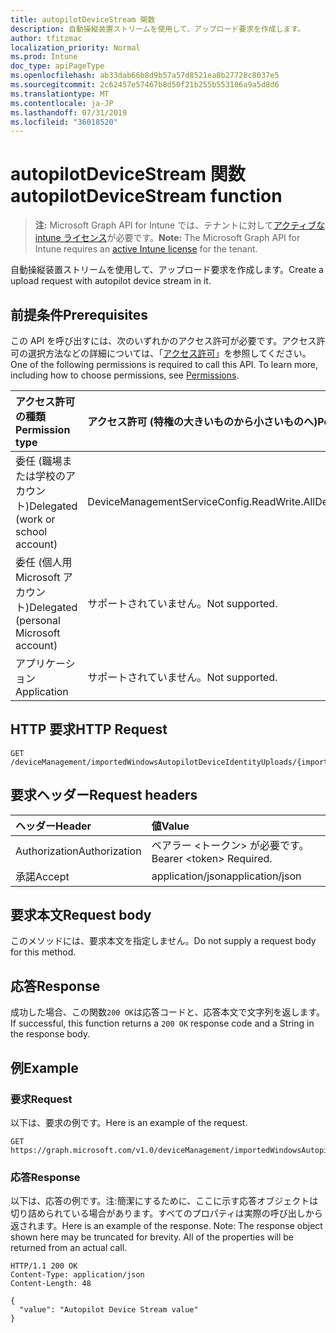 ```yaml
---
title: autopilotDeviceStream 関数
description: 自動操縦装置ストリームを使用して、アップロード要求を作成します。
author: tfitzmac
localization_priority: Normal
ms.prod: Intune
doc_type: apiPageType
ms.openlocfilehash: ab33dab66b8d9b57a57d8521ea8b27728c8037e5
ms.sourcegitcommit: 2c62457e57467b8d50f21b255b553106a9a5d8d6
ms.translationtype: MT
ms.contentlocale: ja-JP
ms.lasthandoff: 07/31/2019
ms.locfileid: "36018520"
---
```

# <a name="autopilotdevicestream-function"></a><span data-ttu-id="70607-103">autopilotDeviceStream 関数</span><span class="sxs-lookup"><span data-stu-id="70607-103">autopilotDeviceStream function</span></span>

> <span data-ttu-id="70607-104">**注:** Microsoft Graph API for Intune では、テナントに対して[アクティブな intune ライセンス](https://go.microsoft.com/fwlink/?linkid=839381)が必要です。</span><span class="sxs-lookup"><span data-stu-id="70607-104">**Note:** The Microsoft Graph API for Intune requires an [active Intune license](https://go.microsoft.com/fwlink/?linkid=839381) for the tenant.</span></span>

<span data-ttu-id="70607-105">自動操縦装置ストリームを使用して、アップロード要求を作成します。</span><span class="sxs-lookup"><span data-stu-id="70607-105">Create a upload request with autopilot device stream in it.</span></span>

## <a name="prerequisites"></a><span data-ttu-id="70607-106">前提条件</span><span class="sxs-lookup"><span data-stu-id="70607-106">Prerequisites</span></span>
<span data-ttu-id="70607-p101">この API を呼び出すには、次のいずれかのアクセス許可が必要です。アクセス許可の選択方法などの詳細については、「[アクセス許可](/graph/permissions-reference)」を参照してください。</span><span class="sxs-lookup"><span data-stu-id="70607-p101">One of the following permissions is required to call this API. To learn more, including how to choose permissions, see [Permissions](/graph/permissions-reference).</span></span>

|<span data-ttu-id="70607-109">アクセス許可の種類</span><span class="sxs-lookup"><span data-stu-id="70607-109">Permission type</span></span>|<span data-ttu-id="70607-110">アクセス許可 (特権の大きいものから小さいものへ)</span><span class="sxs-lookup"><span data-stu-id="70607-110">Permissions (from most to least privileged)</span></span>|
|:---|:---|
|<span data-ttu-id="70607-111">委任 (職場または学校のアカウント)</span><span class="sxs-lookup"><span data-stu-id="70607-111">Delegated (work or school account)</span></span>|<span data-ttu-id="70607-112">DeviceManagementServiceConfig.ReadWrite.All</span><span class="sxs-lookup"><span data-stu-id="70607-112">DeviceManagementServiceConfig.ReadWrite.All</span></span>|
|<span data-ttu-id="70607-113">委任 (個人用 Microsoft アカウント)</span><span class="sxs-lookup"><span data-stu-id="70607-113">Delegated (personal Microsoft account)</span></span>|<span data-ttu-id="70607-114">サポートされていません。</span><span class="sxs-lookup"><span data-stu-id="70607-114">Not supported.</span></span>|
|<span data-ttu-id="70607-115">アプリケーション</span><span class="sxs-lookup"><span data-stu-id="70607-115">Application</span></span>|<span data-ttu-id="70607-116">サポートされていません。</span><span class="sxs-lookup"><span data-stu-id="70607-116">Not supported.</span></span>|

## <a name="http-request"></a><span data-ttu-id="70607-117">HTTP 要求</span><span class="sxs-lookup"><span data-stu-id="70607-117">HTTP Request</span></span>
<!-- {
  "blockType": "ignored"
}
-->
``` http
GET /deviceManagement/importedWindowsAutopilotDeviceIdentityUploads/{importedWindowsAutopilotDeviceIdentityUploadId}/autopilotDeviceStream
```

## <a name="request-headers"></a><span data-ttu-id="70607-118">要求ヘッダー</span><span class="sxs-lookup"><span data-stu-id="70607-118">Request headers</span></span>
|<span data-ttu-id="70607-119">ヘッダー</span><span class="sxs-lookup"><span data-stu-id="70607-119">Header</span></span>|<span data-ttu-id="70607-120">値</span><span class="sxs-lookup"><span data-stu-id="70607-120">Value</span></span>|
|:---|:---|
|<span data-ttu-id="70607-121">Authorization</span><span class="sxs-lookup"><span data-stu-id="70607-121">Authorization</span></span>|<span data-ttu-id="70607-122">ベアラー &lt;トークン&gt; が必要です。</span><span class="sxs-lookup"><span data-stu-id="70607-122">Bearer &lt;token&gt; Required.</span></span>|
|<span data-ttu-id="70607-123">承諾</span><span class="sxs-lookup"><span data-stu-id="70607-123">Accept</span></span>|<span data-ttu-id="70607-124">application/json</span><span class="sxs-lookup"><span data-stu-id="70607-124">application/json</span></span>|

## <a name="request-body"></a><span data-ttu-id="70607-125">要求本文</span><span class="sxs-lookup"><span data-stu-id="70607-125">Request body</span></span>
<span data-ttu-id="70607-126">このメソッドには、要求本文を指定しません。</span><span class="sxs-lookup"><span data-stu-id="70607-126">Do not supply a request body for this method.</span></span>

## <a name="response"></a><span data-ttu-id="70607-127">応答</span><span class="sxs-lookup"><span data-stu-id="70607-127">Response</span></span>
<span data-ttu-id="70607-128">成功した場合、この関数`200 OK`は応答コードと、応答本文で文字列を返します。</span><span class="sxs-lookup"><span data-stu-id="70607-128">If successful, this function returns a `200 OK` response code and a String in the response body.</span></span>

## <a name="example"></a><span data-ttu-id="70607-129">例</span><span class="sxs-lookup"><span data-stu-id="70607-129">Example</span></span>

### <a name="request"></a><span data-ttu-id="70607-130">要求</span><span class="sxs-lookup"><span data-stu-id="70607-130">Request</span></span>
<span data-ttu-id="70607-131">以下は、要求の例です。</span><span class="sxs-lookup"><span data-stu-id="70607-131">Here is an example of the request.</span></span>
``` http
GET https://graph.microsoft.com/v1.0/deviceManagement/importedWindowsAutopilotDeviceIdentityUploads/{importedWindowsAutopilotDeviceIdentityUploadId}/autopilotDeviceStream
```

### <a name="response"></a><span data-ttu-id="70607-132">応答</span><span class="sxs-lookup"><span data-stu-id="70607-132">Response</span></span>
<span data-ttu-id="70607-p102">以下は、応答の例です。注:簡潔にするために、ここに示す応答オブジェクトは切り詰められている場合があります。すべてのプロパティは実際の呼び出しから返されます。</span><span class="sxs-lookup"><span data-stu-id="70607-p102">Here is an example of the response. Note: The response object shown here may be truncated for brevity. All of the properties will be returned from an actual call.</span></span>
``` http
HTTP/1.1 200 OK
Content-Type: application/json
Content-Length: 48

{
  "value": "Autopilot Device Stream value"
}
```



